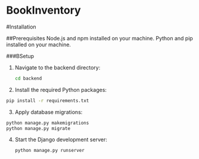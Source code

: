 # BookInventory

#Installation

##Prerequisites
Node.js and npm installed on your machine.
Python and pip installed on your machine.


###BSetup
1. Navigate to the backend directory:
   ```sh
   cd backend
   ```
2. Install the required Python packages:
  ```sh
  pip install -r requirements.txt
  ```
3. Apply database migrations:
```sh
python manage.py makemigrations
python manage.py migrate
```
4. Start the Django development server:

   ```sh
   python manage.py runserver
   ```
